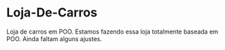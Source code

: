 # Loja-De-Carros
Loja de carros em POO.
Estamos fazendo essa loja totalmente baseada em POO.
Ainda faltam alguns ajustes.
